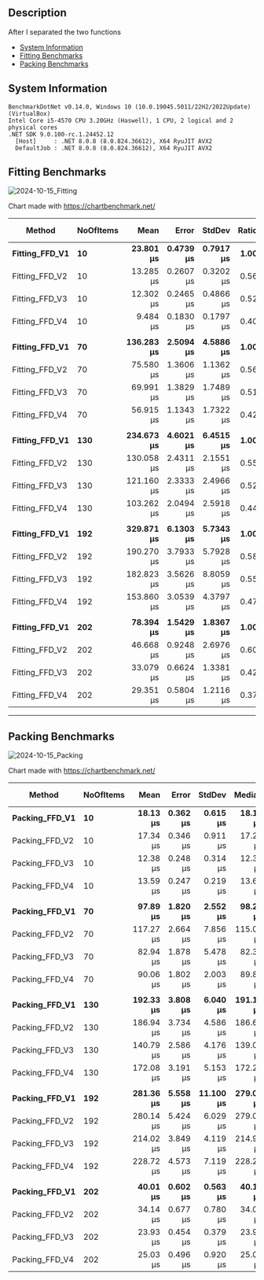## Description

After I separated the two functions

- [System Information](#system-information)
- [Fitting Benchmarks](#fitting-benchmarks)
- [Packing Benchmarks](#packing-benchmarks)

## System Information

```
BenchmarkDotNet v0.14.0, Windows 10 (10.0.19045.5011/22H2/2022Update) (VirtualBox)
Intel Core i5-4570 CPU 3.20GHz (Haswell), 1 CPU, 2 logical and 2 physical cores
.NET SDK 9.0.100-rc.1.24452.12
  [Host]     : .NET 8.0.8 (8.0.824.36612), X64 RyuJIT AVX2
  DefaultJob : .NET 8.0.8 (8.0.824.36612), X64 RyuJIT AVX2
```

## Fitting Benchmarks

![2024-10-15_Fitting](https://github.com/user-attachments/assets/737d8c3a-fab9-4065-ab7a-e348e13d0717)

Chart made with https://chartbenchmark.net/

| Method             | NoOfItems |           Mean |         Error |        StdDev |    Ratio |  RatioSD |        Gen0 |    Allocated | Alloc Ratio |
|--------------------|-----------|---------------:|--------------:|--------------:|---------:|---------:|------------:|-------------:|------------:|
| **Fitting_FFD_V1** | **10**    |  **23.801 μs** | **0.4739 μs** | **0.7917 μs** | **1.00** | **0.05** |  **1.9531** |  **5.99 KB** |    **1.00** |
| Fitting_FFD_V2     | 10        |      13.285 μs |     0.2607 μs |     0.3202 μs |     0.56 |     0.02 |      1.2207 |      3.76 KB |        0.63 |
| Fitting_FFD_V3     | 10        |      12.302 μs |     0.2465 μs |     0.4866 μs |     0.52 |     0.03 |      1.0529 |      3.26 KB |        0.54 |
| Fitting_FFD_V4     | 10        |       9.484 μs |     0.1830 μs |     0.1797 μs |     0.40 |     0.01 |      0.7477 |       2.3 KB |        0.38 |
|                    |           |                |               |               |          |          |             |              |             |
| **Fitting_FFD_V1** | **70**    | **136.283 μs** | **2.5094 μs** | **4.5886 μs** | **1.00** | **0.05** | **10.0098** | **30.91 KB** |    **1.00** |
| Fitting_FFD_V2     | 70        |      75.580 μs |     1.3606 μs |     1.1362 μs |     0.56 |     0.02 |      5.4932 |     16.89 KB |        0.55 |
| Fitting_FFD_V3     | 70        |      69.991 μs |     1.3829 μs |     1.7489 μs |     0.51 |     0.02 |      4.5166 |     14.02 KB |        0.45 |
| Fitting_FFD_V4     | 70        |      56.915 μs |     1.1343 μs |     1.7322 μs |     0.42 |     0.02 |      3.1738 |      9.77 KB |        0.32 |
|                    |           |                |               |               |          |          |             |              |             |
| **Fitting_FFD_V1** | **130**   | **234.673 μs** | **4.6021 μs** | **6.4515 μs** | **1.00** | **0.04** | **17.8223** | **54.98 KB** |    **1.00** |
| Fitting_FFD_V2     | 130       |     130.058 μs |     2.4311 μs |     2.1551 μs |     0.55 |     0.02 |      9.5215 |     29.25 KB |        0.53 |
| Fitting_FFD_V3     | 130       |     121.160 μs |     2.3333 μs |     2.4966 μs |     0.52 |     0.02 |      7.6904 |     23.92 KB |        0.44 |
| Fitting_FFD_V4     | 130       |     103.262 μs |     2.0494 μs |     2.5918 μs |     0.44 |     0.02 |      5.2490 |     16.39 KB |        0.30 |
|                    |           |                |               |               |          |          |             |              |             |
| **Fitting_FFD_V1** | **192**   | **329.871 μs** | **6.1303 μs** | **5.7343 μs** | **1.00** | **0.02** | **24.9023** | **77.19 KB** |    **1.00** |
| Fitting_FFD_V2     | 192       |     190.270 μs |     3.7933 μs |     5.7928 μs |     0.58 |     0.02 |     12.6953 |     39.34 KB |        0.51 |
| Fitting_FFD_V3     | 192       |     182.823 μs |     3.5626 μs |     8.8059 μs |     0.55 |     0.03 |     10.7422 |     33.65 KB |        0.44 |
| Fitting_FFD_V4     | 192       |     153.860 μs |     3.0539 μs |     4.3797 μs |     0.47 |     0.02 |      7.3242 |     22.73 KB |        0.29 |
|                    |           |                |               |               |          |          |             |              |             |
| **Fitting_FFD_V1** | **202**   |  **78.394 μs** | **1.5429 μs** | **1.8367 μs** | **1.00** | **0.03** |  **4.6387** |  **14.3 KB** |    **1.00** |
| Fitting_FFD_V2     | 202       |      46.668 μs |     0.9248 μs |     2.6976 μs |     0.60 |     0.04 |      5.6152 |      17.2 KB |        1.20 |
| Fitting_FFD_V3     | 202       |      33.079 μs |     0.6624 μs |     1.3381 μs |     0.42 |     0.02 |      4.2114 |     13.01 KB |        0.91 |
| Fitting_FFD_V4     | 202       |      29.351 μs |     0.5804 μs |     1.2116 μs |     0.37 |     0.02 |      4.2114 |     12.95 KB |        0.91 |

---

## Packing Benchmarks

![2024-10-15_Packing](https://github.com/user-attachments/assets/03801fcb-6da8-43b1-bbc9-c0de2f1e621b)

Chart made with https://chartbenchmark.net/

| Method             | NoOfItems |          Mean |        Error |        StdDev |        Median |    Ratio |  RatioSD |        Gen0 |    Allocated | Alloc Ratio |
|--------------------|-----------|--------------:|-------------:|--------------:|--------------:|---------:|---------:|------------:|-------------:|------------:|
| **Packing_FFD_V1** | **10**    |  **18.13 μs** | **0.362 μs** |  **0.615 μs** |  **18.12 μs** | **1.00** | **0.05** |  **2.0142** |  **6.25 KB** |    **1.00** |
| Packing_FFD_V2     | 10        |      17.34 μs |     0.346 μs |      0.911 μs |      17.21 μs |     0.96 |     0.06 |      1.9836 |      6.16 KB |        0.98 |
| Packing_FFD_V3     | 10        |      12.38 μs |     0.248 μs |      0.314 μs |      12.32 μs |     0.68 |     0.03 |      1.4648 |      4.49 KB |        0.72 |
| Packing_FFD_V4     | 10        |      13.59 μs |     0.247 μs |      0.219 μs |      13.60 μs |     0.75 |     0.03 |      1.5717 |      4.84 KB |        0.78 |
|                    |           |               |              |               |               |          |          |             |              |             |
| **Packing_FFD_V1** | **70**    |  **97.89 μs** | **1.820 μs** |  **2.552 μs** |  **98.28 μs** | **1.00** | **0.04** |  **9.7656** | **30.09 KB** |    **1.00** |
| Packing_FFD_V2     | 70        |     117.27 μs |     2.664 μs |      7.856 μs |     115.00 μs |     1.20 |     0.09 |      9.5215 |     29.52 KB |        0.98 |
| Packing_FFD_V3     | 70        |      82.94 μs |     1.878 μs |      5.478 μs |      82.37 μs |     0.85 |     0.06 |      7.5684 |     23.32 KB |        0.78 |
| Packing_FFD_V4     | 70        |      90.06 μs |     1.802 μs |      2.003 μs |      89.83 μs |     0.92 |     0.03 |      8.3008 |     25.48 KB |        0.85 |
|                    |           |               |              |               |               |          |          |             |              |             |
| **Packing_FFD_V1** | **130**   | **192.33 μs** | **3.808 μs** |  **6.040 μs** | **191.18 μs** | **1.00** | **0.04** | **17.0898** |  **52.6 KB** |    **1.00** |
| Packing_FFD_V2     | 130       |     186.94 μs |     3.734 μs |      4.586 μs |     186.65 μs |     0.97 |     0.04 |     16.6016 |     51.57 KB |        0.98 |
| Packing_FFD_V3     | 130       |     140.79 μs |     2.586 μs |      4.176 μs |     139.02 μs |     0.73 |     0.03 |     13.1836 |     40.94 KB |        0.78 |
| Packing_FFD_V4     | 130       |     172.08 μs |     3.191 μs |      5.153 μs |     172.23 μs |     0.90 |     0.04 |     14.6484 |     45.04 KB |        0.86 |
|                    |           |               |              |               |               |          |          |             |              |             |
| **Packing_FFD_V1** | **192**   | **281.36 μs** | **5.558 μs** | **11.100 μs** | **279.06 μs** | **1.00** | **0.05** | **23.4375** | **72.77 KB** |    **1.00** |
| Packing_FFD_V2     | 192       |     280.14 μs |     5.424 μs |      6.029 μs |     279.02 μs |     1.00 |     0.04 |     22.9492 |     71.25 KB |        0.98 |
| Packing_FFD_V3     | 192       |     214.02 μs |     3.849 μs |      4.119 μs |     214.91 μs |     0.76 |     0.03 |     18.3105 |     56.12 KB |        0.77 |
| Packing_FFD_V4     | 192       |     228.72 μs |     4.573 μs |      7.119 μs |     228.29 μs |     0.81 |     0.04 |     19.7754 |     61.19 KB |        0.84 |
|                    |           |               |              |               |               |          |          |             |              |             |
| **Packing_FFD_V1** | **202**   |  **40.01 μs** | **0.602 μs** |  **0.563 μs** |  **40.10 μs** | **1.00** | **0.02** |  **5.2490** | **16.12 KB** |    **1.00** |
| Packing_FFD_V2     | 202       |      34.14 μs |     0.677 μs |      0.780 μs |      34.03 μs |     0.85 |     0.02 |      4.6997 |     14.52 KB |        0.90 |
| Packing_FFD_V3     | 202       |      23.93 μs |     0.454 μs |      0.379 μs |      23.96 μs |     0.60 |     0.01 |      4.6997 |     14.48 KB |        0.90 |
| Packing_FFD_V4     | 202       |      25.03 μs |     0.496 μs |      0.920 μs |      25.04 μs |     0.63 |     0.02 |      5.3711 |     16.51 KB |        1.02 |

